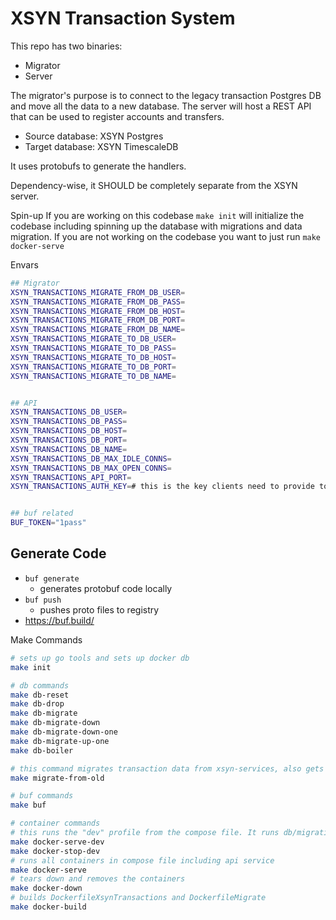 # XSYN Transaction System

This repo has two binaries:

- Migrator
- Server

The migrator's purpose is to connect to the legacy transaction Postgres DB and move all the data to a new database.
The server will host a REST API that can be used to register accounts and transfers.

- Source database: XSYN Postgres
- Target database: XSYN TimescaleDB

It uses protobufs to generate the handlers.

Dependency-wise, it SHOULD be completely separate from the XSYN server.

Spin-up
If you are working on this codebase `make init` will initialize the codebase including spinning up the database with migrations and data migration.
If you are not working on the codebase you want to just run `make docker-serve`

Envars
```sh
## Migrator
XSYN_TRANSACTIONS_MIGRATE_FROM_DB_USER=
XSYN_TRANSACTIONS_MIGRATE_FROM_DB_PASS=
XSYN_TRANSACTIONS_MIGRATE_FROM_DB_HOST=
XSYN_TRANSACTIONS_MIGRATE_FROM_DB_PORT=
XSYN_TRANSACTIONS_MIGRATE_FROM_DB_NAME=
XSYN_TRANSACTIONS_MIGRATE_TO_DB_USER=
XSYN_TRANSACTIONS_MIGRATE_TO_DB_PASS=
XSYN_TRANSACTIONS_MIGRATE_TO_DB_HOST=
XSYN_TRANSACTIONS_MIGRATE_TO_DB_PORT=
XSYN_TRANSACTIONS_MIGRATE_TO_DB_NAME=


## API
XSYN_TRANSACTIONS_DB_USER=
XSYN_TRANSACTIONS_DB_PASS=
XSYN_TRANSACTIONS_DB_HOST=
XSYN_TRANSACTIONS_DB_PORT=
XSYN_TRANSACTIONS_DB_NAME=
XSYN_TRANSACTIONS_DB_MAX_IDLE_CONNS=
XSYN_TRANSACTIONS_DB_MAX_OPEN_CONNS=
XSYN_TRANSACTIONS_API_PORT=
XSYN_TRANSACTIONS_AUTH_KEY=# this is the key clients need to provide to connect to the service


## buf related
BUF_TOKEN="1pass"
```

## Generate Code

- `buf generate`
    - generates protobuf code locally
- `buf push`
  - pushes proto files to registry 
- https://buf.build/


Make Commands
```bash
# sets up go tools and sets up docker db
make init

# db commands
make db-reset
make db-drop
make db-migrate
make db-migrate-down
make db-migrate-down-one
make db-migrate-up-one
make db-boiler

# this command migrates transaction data from xsyn-services, also gets ran on db-reset
make migrate-from-old

# buf commands
make buf

# container commands
# this runs the "dev" profile from the compose file. It runs db/migrations/data-migrations
make docker-serve-dev
make docker-stop-dev
# runs all containers in compose file including api service
make docker-serve
# tears down and removes the containers
make docker-down
# builds DockerfileXsynTransactions and DockerfileMigrate
make docker-build
```
